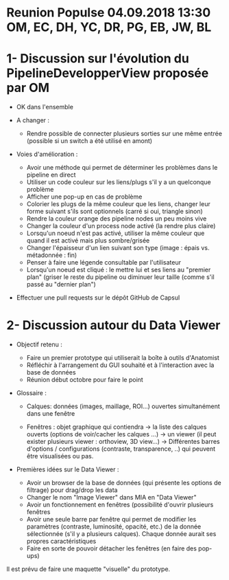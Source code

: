 Reunion Populse 04.09.2018 13:30 OM, EC, DH, YC, DR, PG, EB, JW, BL
============

1- Discussion sur l'évolution du PipelineDevelopperView proposée par OM
============

- OK dans l'ensemble

- A changer :
	- Rendre possible de connecter plusieurs sorties sur une même entrée (possible si un switch a été utilisé en amont)

- Voies d'amélioration :
	- Avoir une méthode qui permet de déterminer les problèmes dans le pipeline en direct
	- Utiliser un code couleur sur les liens/plugs s'il y a un quelconque problème
	- Afficher une pop-up en cas de problème
	- Colorier les plugs de la même couleur que les liens, changer leur forme suivant s'ils sont optionnels (carré si oui, triangle sinon)
	- Rendre la couleur orange des pipeline nodes un peu moins vive
	- Changer la couleur d'un process node activé (la rendre plus claire)
	- Lorsqu'un noeud n'est pas activé, utiliser la même couleur que quand il est activé mais plus sombre/grisée
	- Changer l'épaisseur d'un lien suivant son type (image : épais vs. métadonnée : fin)
	- Penser à faire une légende consultable par l'utilisateur
	- Lorsqu'un noeud est cliqué : le mettre lui et ses liens au "premier plan" (griser le reste du pipeline ou diminuer leur taille (comme s'il passé au "dernier plan")

- Effectuer une pull requests sur le dépôt GitHub de Capsul

2- Discussion autour du Data Viewer
============

- Objectif retenu :
	- Faire un premier prototype qui utiliserait la boîte à outils d'Anatomist
	- Réfléchir à l'arrangement du GUI souhaité et à l'interaction avec la base de données
	- Réunion début octobre pour faire le point
- Glossaire :
	- Calques: données (images, maillage, ROI...) ouvertes simultanément  dans une fenêtre
	
	- Fenêtres  : objet graphique qui contiendra 
			-> la liste des calques ouverts (options de voir/cacher les calques ...)
			-> un viewer (il peut exister plusieurs viewer : orthoview, 3D view...)
			-> Différentes  barres d'options / configurations (contraste, transparence, ..) qui peuvent être visualisées ou pas.
	
- Premières idées sur le Data Viewer :
	- Avoir un browser de la base de données (qui présente les options de filtrage) pour drag/drop les data
	- Changer le nom "Image Viewer" dans MIA en "Data Viewer" 
	- Avoir un fonctionnement en fenêtres (possibilité d'ouvrir plusieurs fenêtres
	- Avoir une seule barre par fenêtre qui permet de modifier les paramètres (contraste, luminosité, opacité, etc.) de la donnée sélectionnée (s'il y a plusieurs calques). Chaque donnée aurait ses propres caractéristiques
	- Faire en sorte de pouvoir détacher les fenêtres (en faire des pop-ups) 
	
Il est prévu de faire une maquette "visuelle" du prototype.
